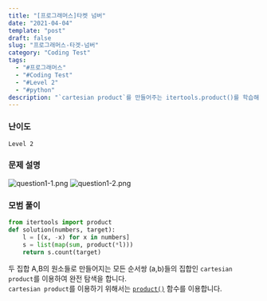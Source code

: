 ```yaml
---
title: "[프로그래머스]타켓 넘버"
date: "2021-04-04"
template: "post"
draft: false
slug: "프로그래머스-타겟-넘버"
category: "Coding Test"
tags:
  - "#프로그래머스"
  - "#Coding Test"
  - "#Level 2"
  - "#python"
description: "`cartesian product`를 만들어주는 itertools.product()를 학습해봅시다."
---
```


### 난이도
`Level 2`

### 문제 설명
![question1-1.png](/media/posts/2021-04-04---[프로그래머스]-타겟-넘버/question1-1.png)
![question1-2.png](/media/posts/2021-04-04---[프로그래머스]-타겟-넘버/question1-2.png)

### 모범 풀이

``` python
from itertools import product
def solution(numbers, target):
    l = [(x, -x) for x in numbers]
    s = list(map(sum, product(*l)))
    return s.count(target)
```

두 집합 A,B의 원소들로 만들어지는 모든 순서쌍 (a,b)들의 집합인 `cartesian product`를 이용하여 완전 탐색을 합니다.  
`cartesian product`를 이용하기 위해서는 [`product()`](https://docs.python.org/3/library/itertools.html#itertools.product) 함수를 이용합니다. 